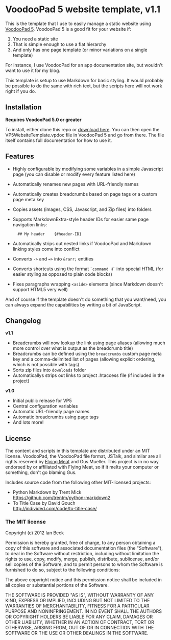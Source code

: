 # VoodooPad 5 website template, v1.1

This is the template that I use to easily manage a static website using [VoodooPad 5](http://flyingmeat.com/voodoopad/). VoodooPad 5 is a good fit for your website if:

1. You need a static site
2. That is simple enough to use a flat hierarchy
3. And only has one page template (or minor variations on a single template)

For instance, I use VoodooPad for an app documentation site, but wouldn't want to use it for my blog.

This template is setup to use Markdown for basic styling. It would probably be possible to do the same with rich text, but the scripts here will not work right if you do.

## Installation

**Requires VoodooPad 5.0 or greater**

To install, either clone this repo or [download here](https://github.com/onecrayon/VPWebsiteTemplate/zipball/master). You can then open the VP5WebsiteTemplate.vpdoc file in VoodooPad 5 and go from there. The file itself contains full documentation for how to use it.

## Features

* Highly configurable by modifying some variables in a simple Javascript page (you can disable or modify every feature listed here)
* Automatically renames new pages with URL-friendly names
* Automatically creates breadcrumbs based on page tags or a custom page meta key
* Copies assets (images, CSS, Javascript, and Zip files) into folders
* Supports MarkdownExtra-style header IDs for easier same page navigation links:
  
        ## My header    {#header-ID}
* Automatically strips out nested links if VoodooPad and Markdown linking styles come into conflict
* Converts `->` and `=>` into `&rarr;` entities
* Converts shortcuts using the format `` `command H` `` into special HTML (for easier styling as opposed to plain code blocks)
* Fixes paragraphs wrapping `<aside>` elements (since Markdown doesn't support HTML5 very well)

And of course if the template doesn't do something that you want/need, you can always expand the capabilities by writing a bit of JavaScript.

## Changelog

**v1.1**

* Breadcrumbs will now lookup the link using page aliases (allowing much more control over what is output as the breadcrumb title)
* Breadcrumbs can be defined using the `breadcrumbs` custom page meta key and a comma-delimited list of pages (allowing explicit ordering, which is not possible with tags)
* Sorts zip files into `downloads` folder
* Automaticallys strips out links to project .htaccess file (if included in the project)

**v1.0**

* Initial public release for VP5
* Central configuration variables
* Automatic URL-friendly page names
* Automatic breadcrumbs using page tags
* And lots more!

## License

The content and scripts in this template are distributed under an MIT license. VoodooPad, the VoodooPad file format, JSTalk, and similar are all rights reserved by [Flying Meat](http://flyingmeat.com/) and Gus Mueller. This project is in no way endorsed by or affiliated with Flying Meat, so if it melts your computer or something, don't go blaming Gus.

Includes source code from the following other MIT-licensed projects:

* Python Markdown by Trent Mick  
  <https://github.com/trentm/python-markdown2>
* To Title Case by David Gouch  
  <http://individed.com/code/to-title-case/>

### The MIT license

Copyright (c) 2012 Ian Beck

Permission is hereby granted, free of charge, to any person obtaining a copy of this software and associated documentation files (the "Software"), to deal in the Software without restriction, including without limitation the rights to use, copy, modify, merge, publish, distribute, sublicense, and/or sell copies of the Software, and to permit persons to whom the Software is furnished to do so, subject to the following conditions:

The above copyright notice and this permission notice shall be included in all copies or substantial portions of the Software.

THE SOFTWARE IS PROVIDED "AS IS", WITHOUT WARRANTY OF ANY KIND, EXPRESS OR IMPLIED, INCLUDING BUT NOT LIMITED TO THE WARRANTIES OF MERCHANTABILITY, FITNESS FOR A PARTICULAR PURPOSE AND NONINFRINGEMENT. IN NO EVENT SHALL THE AUTHORS OR COPYRIGHT HOLDERS BE LIABLE FOR ANY CLAIM, DAMAGES OR OTHER LIABILITY, WHETHER IN AN ACTION OF CONTRACT, TORT OR OTHERWISE, ARISING FROM, OUT OF OR IN CONNECTION WITH THE SOFTWARE OR THE USE OR OTHER DEALINGS IN THE SOFTWARE.